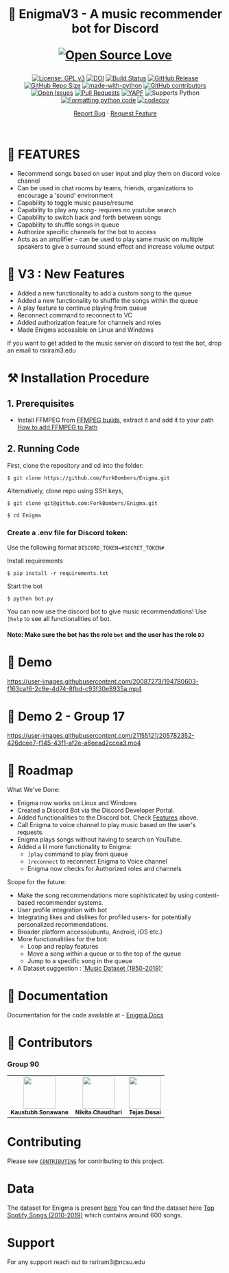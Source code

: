 <h1 align="center">
  🤖 EnigmaV3 - A music recommender bot for Discord
  
 [![Open Source Love](https://badges.frapsoft.com/os/v3/open-source.png?v=103)](https://github.com/ellerbrock/open-source-badges/)
</h1>

<div align="center">

[![License: GPL v3](https://img.shields.io/badge/License-GPLv3-blue.svg)](https://www.gnu.org/licenses/gpl-3.0)
[![DOI](https://zenodo.org/badge/DOI/10.5281/zenodo.14226015.svg)](https://doi.org/10.5281/zenodo.14226015)
[![Build Status](https://github.com/ForkBombers/Enigma/actions/workflows/github-actions-build.yml/badge.svg)](https://github.com/ForkBombers/Enigma/actions)
[![GitHub Release](https://img.shields.io/github/release/ForkBombers/Enigma.svg)](https://github.com/ForkBombers/Enigma/releases)
[![GitHub Repo Size](https://img.shields.io/github/repo-size/ForkBombers/Enigma.svg)](https://github.com/ForkBombers/Enigma)
[![made-with-python](https://img.shields.io/badge/Made%20with-Python-1f425f.svg)](https://www.python.org/)
[![GitHub contributors](https://img.shields.io/badge/contributors-3-green)](https://github.com/ForkBombers/Enigma#--contributors--)
[![Open Issues](https://img.shields.io/badge/issues-0-yellow)](https://github.com/ForkBombers/Enigma/issues?q=is%3Aopen+is%3Aissue)
[![Pull Requests](https://img.shields.io/badge/pull%20requests-0-yellow)](https://github.com/ForkBombers/Enigma/pulls)
[![YAPF](https://img.shields.io/badge/code%20style-yapf-ff69b4)](https://github.com/ForkBombers/Enigma/blob/main/.github/workflows/code-formatter.yml)
![Supports Python](https://img.shields.io/pypi/pyversions/pytest)
[![Formatting python code](https://github.com/ForkBombers/Enigma/actions/workflows/code-formatter.yml/badge.svg)](https://github.com/ForkBombers/Enigma/actions/workflows/code-formatter.yml)
[![codecov](https://codecov.io/gh/rahulgautam21/Enigma/branch/main/graph/badge.svg?token=OEPEJ0W8CR)](https://codecov.io/gh/rahulgautam21/Enigma)

</div>

<p align="center">
    <a href="https://github.com/ForkBombers/Enigma/issues/new">Report Bug</a>
    ·
    <a href="https://github.com/ForkBombers/Enigma/issues">Request Feature</a>
</p>
</br>

<h1> 🎼 FEATURES </h1>

<div>
<ul>
  <li>Recommend songs based on user input and play them on discord voice channel</li>
  <li>Can be used in chat rooms by teams, friends, organizations to encourage a 'sound' environment </li>
  <li>Capability to toggle music pause/resume</li>
  <li>Capability to play any song- requires no youtube search</li>
  <li>Capability to switch back and forth between songs</li>
  <li>Capability to shuffle songs in queue</li>
  <li>Authorize specific channels for the bot to access</li>
  <li>Acts as an amplifier - can be used to play same music on multiple speakers to give a surround sound effect and increase volume output</li>
</ul>


</div>
  
<h1> 📣 V3 : New Features </h1>

<div>
<ul>
  <li>Added a new functionality to add a custom song to the queue</li>
  <li>Added a new functionality to shuffle the songs within the queue</li>
  <li>A play feature to continue playing from queue</li>
  <li>Reconnect command to reconnect to VC</li>
  <li>Added authorization feature for channels and roles</li>
  <li>Made Enigma accessible on Linux and Windows</li>  <!-- maybe add it at the top LATER? -->
</ul>
</div>

If you want to get added to the music server on discord to test the bot, drop an email to rsriram3.edu

<h1> ⚒️ Installation Procedure </h1>


## 1. Prerequisites 

  * Install FFMPEG from [FFMPEG builds](https://www.gyan.dev/ffmpeg/builds), extract it and add it to your path [How to add FFMPEG to Path](https://www.thewindowsclub.com/how-to-install-ffmpeg-on-windows-10#:~:text=Add%20FFmpeg%20to%20Windows%20path%20using%20Environment%20variables&text=In%20the%20Environment%20Variables%20window,bin%5C%E2%80%9D%20and%20click%20OK.)

## 2. Running Code

First, clone the repository and cd into the folder:

```
$ git clone https://github.com/ForkBombers/Enigma.git
```

Alternatively, clone repo using SSH keys,
  ```
  $ git clone git@github.com:ForkBombers/Enigma.git
  ```
```
$ cd Enigma
```

### Create a .env file for Discord token: 
Use the following format `DISCORD_TOKEN=#SECRET_TOKEN#`
<!-- ### Join the discord channel of the bot [Discord Channel of bot](https://discord.com/channels/1017135653315686490/1017135653789646850) and connect to the voice channel. -->

Install requirements 
```
$ pip install -r requirements.txt
```
Start the bot
```
$ python bot.py
```

You can now use the discord bot to give music recommendations! Use `]help` to see all functionalities of bot.


#### Note: Make sure the bot has the role `bot` and the user has the role `DJ` 

<h1> 🚀 Demo </h1>


https://user-images.githubusercontent.com/20087273/194780603-f163caf6-2c9e-4d74-8fbd-c93f30e8935a.mp4

<h1> 🚀 Demo 2 - Group 17 </h1>


https://user-images.githubusercontent.com/21155121/205782352-426dcee7-f145-43f1-af2e-a6eead2ccea3.mp4


<h1> 📍 Roadmap </h1>

What We've Done:
  * Enigma now works on Linux and Windows
  * Created a Discord Bot via the Discord Developer Portal.
  * Added functionalities to the Discord bot. Check [Features](https://github.com/ForkBombers/Enigma#--features-) above.
  * Call Enigma to voice channel to play music based on the user's requests.
  * Enigma plays songs without having to search on YouTube.
  * Added a lil more functionality to Enigma:
      * `]play` command to play from queue 
      * `]reconnect` to reconnect Enigma to Voice channel 
      * Enigma now checks for Authorized roles and channels

Scope for the future:
  * Make the song recommendations more sophisticated by using content-based recommender systems.
  * User profile integration with bot
  * Integrating likes and dislikes for profiled users- for potentially personalized recommendations.
  * Broader platform access(ubuntu, Android, iOS etc.)
  * More functionalitiies for the bot: 
      * Loop and replay features
      * Move a song within a queue or to the top of the queue
      * Jump to a specific song in the queue
  * A Dataset suggestion : ['Music Dataset (1950-2019)'](https://www.kaggle.com/datasets/saurabhshahane/music-dataset-1950-to-2019)

<h1> 📖 Documentation</h1>

Documentation for the code available at - <a href="https://saswat123.github.io/Enigma/">Enigma Docs</a>  


<h1> 👥 Contributors <a name="Contributors"></a> </h1>

### Group 90

<table>
  <tr>
    <td align="center"><a href="https://github.com/KaustubhAs"><img src="https://avatars.githubusercontent.com/u/58294503?v=4" width="75px;" alt=""/><br /><sub><b>Kaustubh Sonawane</b></sub></a></td>
    <td align="center"><a href="https://github.com/iamNikitaC"><img src="https://avatars.githubusercontent.com/u/87129562?v=4" width="75px;" alt=""/><br /><sub><b>Nikita Chaudhari</b></sub></a><br /></td>
    <td align="center"><a href="https://github.com/tejasdesai27"><img src="https://avatars.githubusercontent.com/u/139948226?v=4" width="75px;" alt=""/><br /><sub><b>Tejas Desai</b></sub></a><br /></td>
  </tr>

</table>

<h1> Contributing </h1>

Please see [`CONTRIBUTING`](CONTRIBUTING.md) for contributing to this project.

<h1> Data </h1>

The dataset for Enigma is present [here](https://www.kaggle.com/datasets/saurabhshahane/music-dataset-1950-to-2019)
You can find the dataset here <a href='https://www.kaggle.com/datasets/leonardopena/top-spotify-songs-from-20102019-by-year'>Top Spotify Songs (2010-2019)</a> which contains around 600 songs.

<h1> Support </h1>
For any support reach out to rsriram3@ncsu.edu








<!-- STASH -->

  <!-- * Incorporated a [dataset](https://www.kaggle.com/datasets/leonardopena/top-spotify-songs-from-20102019-by-year) to our application. -->


  <!-- * Extend the application to be deployed online (via a website or an application). -->

  <!-- * Alternatively, use [this](https://www.kaggle.com/datasets/saurabhshahane/music-dataset-1950-to-2019) as the primary data source to make better recommendations. -->
